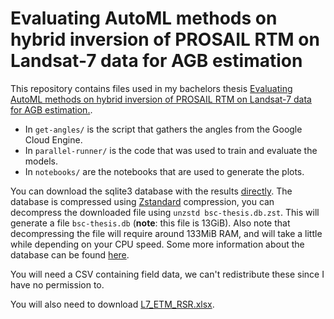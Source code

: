 # Evaluating AutoML methods on hybrid inversion of PROSAIL RTM on Landsat-7 data for AGB estimation

This repository contains files used in my bachelors thesis [Evaluating AutoML
methods on hybrid inversion of PROSAIL RTM on Landsat-7 data for AGB
estimation.](https://liacs.leidenuniv.nl/~s2012820/bsc-thesis/thesis.pdf).

- In `get-angles/` is the script that gathers the angles from the Google Cloud
  Engine.
- In `parallel-runner/` is the code that was used to train and evaluate the models.
- In `notebooks/` are the notebooks that are used to generate the plots.

You can download the sqlite3 database with the results
[directly](https://liacs.leidenuniv.nl/~s2012820/bsc-thesis/db.db.zst).
The database is compressed using [Zstandard](https://facebook.github.io/zstd/)
compression, you can decompress the downloaded file using `unzstd bsc-thesis.db.zst`.
This will generate a file `bsc-thesis.db` (**note**: this file is 13GiB).
Also note that decompressing the file will require around 133MiB RAM, and will
take a little while depending on your CPU speed.
Some more information about the database can be found
[here](https://liacs.leidenuniv.nl/~s2012820/bsc-thesis/).

You will need a CSV containing field data, we can't redistribute these since I
have no permission to.

You will also need to download [L7\_ETM\_RSR.xlsx](https://landsat.usgs.gov/landsat/spectral_viewer/bands/L7_ETM_RSR.xlsx).
